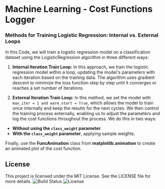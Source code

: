 # Machine Learning - Cost Functions Logger  
### Methods for Training Logistic Regression: Internal vs. External Loops

In this Code, we will train a logistic regression model on a classification dataset using the LogisticRegression algorithm in three different ways:

1. **Internal Iteration Train Loop:**
In this approach, we train the logistic regression model within a loop, updating the model's parameters with each iteration based on the training data. The algorithm uses gradient descent to minimize the loss function step by step until it converges or reaches a set number of iterations.

2. **External Iteration Train Loop:**
In this method, we set the model with `max_iter = 1 and warm_start = True`, which allows the model to train once internally and keep the results for the next cycles. We then control the training process externally, enabling us to adjust the parameters and log the cost functions throughout the process. We do this in two ways:

- **Without using the `class_weight` parameter**.
- **With the `class_weight` parameter**, applying sample weights.

Finally, use the **FuncAnimation** class from **matplotlib.animation** to create an animated plot of the cost function.

## License
This project is licensed under the MIT License. See the LICENSE file for more details.
![Build Status](https://img.shields.io/badge/Build-Passing-brightgreen) ![License](https://img.shields.io/badge/License-MIT-blue)

